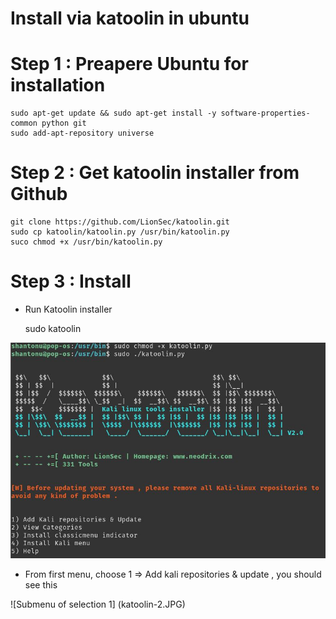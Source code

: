 # Install via katoolin in ubuntu

# Step 1 : Preapere Ubuntu for installation

    sudo apt-get update && sudo apt-get install -y software-properties-common python git
    sudo add-apt-repository universe

# Step 2 : Get katoolin installer from Github

    git clone https://github.com/LionSec/katoolin.git
    sudo cp katoolin/katoolin.py /usr/bin/katoolin.py
    suco chmod +x /usr/bin/katoolin.py
# Step 3 : Install 
- Run Katoolin installer 

    sudo katoolin

![First Menu to choose](katoolin-1.JPG)

- From first menu, choose 1 => Add kali repositories & update , you should see this 

![Submenu of selection 1] (katoolin-2.JPG)
